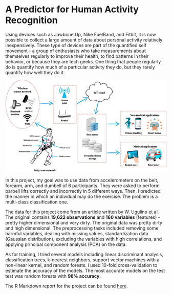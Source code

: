# A Predictor for Human Activity Recognition
Using devices such as Jawbone Up, Nike FuelBand, and Fitbit, it is now possible to collect a large amount of data about personal activity relatively inexpensively. These type of devices are part of the quantified self movement - a group of enthusiasts who take measurements about themselves regularly to improve their health, to find patterns in their behavior, or because they are tech geeks. One thing that people regularly do is quantify how much of a particular activity they do, but they rarely quantify how well they do it.

![har](img/humanactivity2.jpg)

In this project, my goal was to use data from accelerometers on the belt, forearm, arm, and dumbell of 6 participants. They were asked to perform barbell lifts correctly and incorrectly in 5 different ways. Then, I predicted the manner in which an individual may do the exercise. The problem is a multi-class classification one.

The [data](https://d396qusza40orc.cloudfront.net/predmachlearn/pml-training.csv) for this project come from an [article](http://web.archive.org/web/20161224072740/http:/groupware.les.inf.puc-rio.br/har) written by W. Ugulino et al. The original contains **19,622 observations** and **160 variables** (features) - pretty higher dimensional and very dirty. The original data was pretty dirty and high dimensional. The preprocessing tasks included removing some harmful variables, dealing with missing values, standardization data (Gaussian distribution), excluding the variables with high correlations, and applying principal component analysis (PCA) on the data.

As for training, I tried several models including linear discriminant analysis, classification trees, k-nearest neighbors, support vector machines with a non-linear kernel, and random forests. I used 10-fold cross-validation to estimate the accuracy of the models. The most accurate models on the test test was random forests with **98% accuracy**.

The R Markdown report for the project can be found [here](https://rpubs.com/asaf/HAR).
